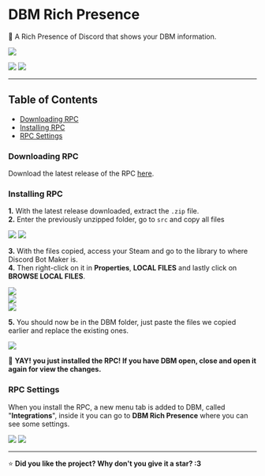 # DBM Rich Presence

📖 A Rich Presence of Discord that shows your DBM information.

![](https://i.imgur.com/KSAR1JE.png)

![](https://img.shields.io/github/v/release/CapOliveiraBr/DBM-Rich-Presence?style=for-the-badge) ![](https://img.shields.io/github/license/CapOliveiraBr/DBM-Rich-Presence?logo=https%3A%2F%2Fimg.shields.io%2Fgithub%2Flicense%2FCapOliveiraBr%2FDBM-Rich-Presence%3Fstyle%3Dsocial&style=for-the-badge) 

---

## Table of Contents

- [Downloading RPC](#downloading-rpc)
- [Installing RPC](#installing-rpc)
- [RPC Settings](#rpc-settings)

### Downloading RPC

Download the latest release of the RPC [here](https://github.com/CapOliveiraBr/DBM-Rich-Presence/releases).

### Installing RPC

**1.** With the latest release downloaded, extract the `.zip` file.<br>
**2.** Enter the previously unzipped folder, go to ``src`` and copy all files

![](https://i.imgur.com/qs54dwD.png)
![](https://i.imgur.com/zf4oEvS.png)

**3.** With the files copied, access your Steam and go to the library to where Discord Bot Maker is.<br>
**4.** Then right-click on it in **Properties**, **LOCAL FILES** and lastly click on **BROWSE LOCAL FILES**.

![](https://i.imgur.com/bSwMF7Z.png)<br>
![](https://i.imgur.com/ie2FWot.png)<br>
![](https://i.imgur.com/H42Y8rP.png)

**5.** You should now be in the DBM folder, just paste the files we copied earlier and replace the existing ones.

![](https://i.imgur.com/Jyk9aR3.png)

🎉 **YAY! you just installed the RPC! If you have DBM open, close and open it again for view the changes.**

### RPC Settings

When you install the RPC, a new menu tab is added to DBM, called "**Integrations**", inside it you can go to **DBM Rich Presence** where you can see some settings.

![](https://i.imgur.com/Mz1xPcz.png)
![](https://i.imgur.com/926LZKv.png)

---

⭐ **Did you like the project? Why don't you give it a star? :3**
